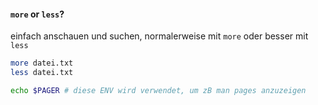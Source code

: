 #### `more` or `less`?

einfach anschauen und suchen, normalerweise mit `more` oder besser mit `less`

```bash
more datei.txt
less datei.txt

echo $PAGER # diese ENV wird verwendet, um zB man pages anzuzeigen
```
